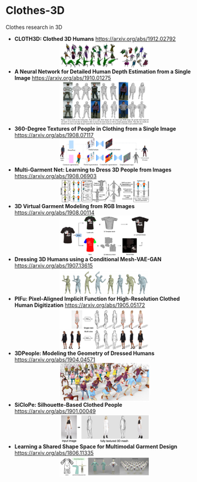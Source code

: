 # Clothes-3D
Clothes research in 3D



* __CLOTH3D: Clothed 3D Humans__
    https://arxiv.org/abs/1912.02792
    <img src="source/image-20191206173301903-5624781.png" style="display: block; margin-left: auto; margin-right: auto; width: 50%;">
* __A Neural Network for Detailed Human Depth Estimation from a Single Image__
    https://arxiv.org/abs/1910.01275
    <img src="source/image-20191206180229599-5626549.png" style="display: block; margin-left: auto; margin-right: auto; width: 50%;">
* __360-Degree Textures of People in Clothing from a Single Image__
    https://arxiv.org/abs/1908.07117
    <img src="source/image-20191206180834413-5626914.png" style="display: block; margin-left: auto; margin-right: auto; width: 50%;">
* __Multi-Garment Net: Learning to Dress 3D People from Images__
    https://arxiv.org/abs/1908.06903
    <img src="source/image-20191206180634973-5626795.png" style="display: block; margin-left: auto; margin-right: auto; width: 50%;">
* __3D Virtual Garment Modeling from RGB Images__
    https://arxiv.org/abs/1908.00114
    <img src="source/image-20191206180342933-5626622.png" style="display: block; margin-left: auto; margin-right: auto; width: 50%;">
* __Dressing 3D Humans using a Conditional Mesh-VAE-GAN__
    https://arxiv.org/abs/1907.13615
    <img src="source/image-20191206174101900-5625261.png" style="display: block; margin-left: auto; margin-right: auto; width: 50%;">
* __PIFu: Pixel-Aligned Implicit Function for High-Resolution Clothed Human Digitization__
    https://arxiv.org/abs/1905.05172
    <img src="source/image-20191206174448259-5625488.png" style="display: block; margin-left: auto; margin-right: auto; width: 50%;">
* __3DPeople: Modeling the Geometry of Dressed Humans__
    https://arxiv.org/abs/1904.04571
    <img src="source/image-20191206180922736-5626962.png" style="display: block; margin-left: auto; margin-right: auto; width: 50%;">
* __SiCloPe: Silhouette-Based Clothed People__
    https://arxiv.org/abs/1901.00049
    <img src="source/image-20191206174604603-5625564.png" style="display: block; margin-left: auto; margin-right: auto; width: 50%;">
* __Learning a Shared Shape Space for Multimodal Garment Design__
    https://arxiv.org/abs/1806.11335
    <img src="source/image-20191206172903704-5624543.png" style="display: block; margin-left: auto; margin-right: auto; width: 50%;">

